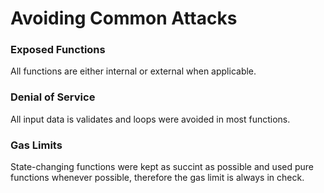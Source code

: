 # Avoiding Common Attacks

### Exposed Functions
All functions are either internal or external when applicable.


### Denial of Service
All input data is validates and loops were avoided in most functions.


### Gas Limits
State-changing functions were kept as succint as possible and used pure functions whenever possible, therefore the gas limit is always in check.
